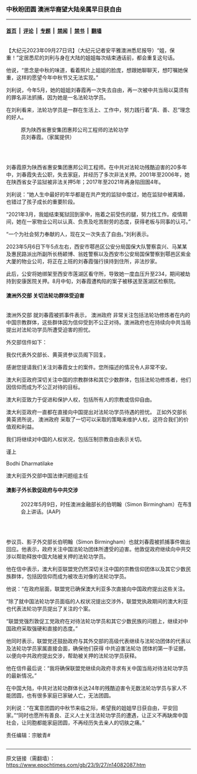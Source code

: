 ### 中秋盼团圆 澳洲华裔望大陆亲属早日获自由

---

#### [首页](../../../..?n14082087) &nbsp;|&nbsp; [评论](../../../../../epoch-comment?n14082087) &nbsp;|&nbsp; [专题](../../../../../epoch-special?n14082087) &nbsp;|&nbsp; [禁闻](../../../../../epoch-news?n14082087) &nbsp;|&nbsp; [禁书](../../../../../books?n14082087) &nbsp;|&nbsp; [翻墙](https://github.com/gfw-breaker/nogfw/blob/master/README.md?n14082087)


<div class="column" id="artbody" itemprop="articleBody">
 <!-- article content begin -->
 <p>
  【大纪元2023年09月27日讯】（大纪元记者安平雅澳洲悉尼报导）“姐，保重！”定居悉尼的刘利与身在大陆的姐姐每次结束通话前，都会重复这句话。
 </p>
 <p>
  他说，“思念是中秋的味道，看着照片上姐姐的脸庞，想跟她聊聊天，想叮嘱她保重，这样的愿望今年中秋节又无法实现。”
 </p>
 <p>
  刘利说，今年5月，她的姐姐刘春霞再一次失去自由，再一次被中共当局以莫须有的罪名非法抓捕，因为她是一名法轮功学员。
 </p>
 <p>
  在刘利看来，法轮功学员是一群在生活上、工作中，努力践行着“真、善、忍”理念的好人。
 </p>
 <figure aria-describedby="caption-attachment-14082155" class="wp-caption aligncenter" id="attachment_14082155" style="width: 300px">
  <ok href=" https://i.epochtimes.com/assets/uploads/2023/09/id14082155-2017-4-16-220100-0-600x871.jpg" rel="noreferrer noopener" target="_blank">
   <img alt="" class="wp-image-14082155" src="https://i.epochtimes.com/assets/uploads/2023/09/id14082155-2017-4-16-220100-0-600x871.jpg"/>
  </ok>
  <br/><figcaption class="wp-caption-text" id="caption-attachment-14082155">
   原为陕西省惠安集团惠邦公司工程师的法轮功学员刘春霞。（家属提供）
  </figcaption><br/>
 </figure><br/>
 <p>
  刘春霞原为陕西省惠安集团惠邦公司工程师。在中共对法轮功残酷迫害的20多年中，刘春霞失去公职，失去家庭，并经历了多次非法关押。2001年至2006年，她在陕西省女子监狱被非法关押5年；2017年至2021年再身陷囹圄4年。
 </p>
 <p>
  刘利说：“她人生中最好的年华都是在共产党的监狱中度过，她在监狱中被离婚，也错过了孩子成长的重要阶段。
 </p>
 <p>
  “2021年3月，我姐结束冤狱回到家中，拖着之前受伤的腿，努力找工作。疫情期间，她在一家物业公司以认真、负责及吃苦耐劳的态度，获得老板与同事的认可。”
 </p>
 <p>
  “一个为社会努力奉献的人，现在又一次失去了自由。”刘利表示。
 </p>
 <p>
  2023年5月6日下午5点左右，西安市鄠邑区公安分局国保大队警察袁兴、马某某及惠民路派出所副所长杨颖博、翁姓警察以及西安市公安局国保警察到鄠邑区紫金大厦的物业公司，将正在上班的刘春霞强行挟持到住所，非法抄家。
 </p>
 <p>
  此后，公安将她绑架至西安市莲湖区看守所，导致她一度血压升至234，期间被劫持到安康医院关押。8月中旬，刘春霞遭构陷的案子被移送至莲湖区检察院。
 </p>
 <h4>
  <strong>
   <ok href="https://www.epochtimes.com/gb/tag/%E6%BE%B3%E6%B4%B2%E5%A4%96%E4%BA%A4%E9%83%A8.html">
    澳洲外交部
   </ok>
   关切法轮功群体受迫害
  </strong>
 </h4>
 <p>
  <img alt="" class="wp-image-14082110 aligncenter" src="https://i.epochtimes.com/assets/uploads/2023/09/id14082110-MC23-004574-signed-response--600x845.jpg"/>
 </p>
 <p>
  <ok href="https://www.epochtimes.com/gb/tag/%E6%BE%B3%E6%B4%B2%E5%A4%96%E4%BA%A4%E9%83%A8.html">
   澳洲外交部
  </ok>
  就刘春霞被抓事件表示，
  <ok href="https://www.epochtimes.com/gb/tag/%E6%BE%B3%E6%B4%B2%E6%94%BF%E5%BA%9C.html">
   澳洲政府
  </ok>
  非常关注包括法轮功修炼者在内的中国宗教群体，这些群体因为信仰受到不公正对待。澳洲政府也在持续向中共当局提出对法轮功学员所遭受迫害的担忧。
 </p>
 <p>
  外交部信件如下：
 </p>
 <p>
  我仅代表外交部长、黄英贤参议员阁下回复。
 </p>
 <p>
  感谢您提请我们关注刘春霞女士的案件。您所描述的情况令人非常不安。
 </p>
 <p>
  澳大利亚政府深切关注中国的宗教群体和其它少数群体，包括法轮功修炼者，他们因信仰而成为不公正对待的目标。
 </p>
 <p>
  澳大利亚致力于促进和保护人权，包括所有人的宗教或信仰自由。
 </p>
 <p>
  澳大利亚政府一直都在直接向中国提出对法轮功学员待遇的担忧。 正如外交部长黄英贤所说，
  <ok href="https://www.epochtimes.com/gb/tag/%E6%BE%B3%E6%B4%B2%E6%94%BF%E5%BA%9C.html">
   澳洲政府
  </ok>
  采取了一切可以采取的策略来维护人权，这符合我们的价值观和利益。
 </p>
 <p>
  我们将继续对中国的人权状况，包括压制宗教自由表示关切。
 </p>
 <p>
  谨上
 </p>
 <p style="text-align: left;">
  Bodhi Dharmatilake
 </p>
 <p style="text-align: left;">
  澳大利亚外交部中国法律问题组主任
 </p>
 <h4 style="text-align: left;">
  澳影子外长敦促政府与中共交涉
 </h4>
 <figure aria-describedby="caption-attachment-14082106" class="wp-caption aligncenter" id="attachment_14082106" style="width: 600px">
  <ok href=" https://i.epochtimes.com/assets/uploads/2023/09/id14082106-20220509001656951959-original-600x400.jpg" rel="noreferrer noopener" target="_blank">
   <img alt="" class="size-large wp-image-14082106" src="https://i.epochtimes.com/assets/uploads/2023/09/id14082106-20220509001656951959-original-600x400.jpg"/>
  </ok>
  <br/><figcaption class="wp-caption-text" id="caption-attachment-14082106">
   2022年5月9日，时任澳洲金融部长的伯明翰（Simon Birmingham）在布里斯本举行的新闻发布会上讲话。(AAP)
  </figcaption><br/>
 </figure><br/>
 <p>
  参议员、影子外交部长伯明翰（Simon Birmingham）也就刘春霞被抓捕事件做出回应。他表示，政府关注中国法轮功团体所遭受的迫害。他敦促政府继续向中共交涉以帮助释放中国大陆被关押的法轮功学员。
 </p>
 <p>
  他在信中表示，澳大利亚联盟党仍然深切关注中国的宗教信仰团体以及其它少数民族群体，包括因信仰而成为被攻击对像的法轮功学员。
 </p>
 <p>
  他说：“在政府层面，联盟党已确保澳大利亚多次直接向中国政府提出这些关注。
 </p>
 <p>
  “除了就中国法轮功学员面临的人权状况提出交涉外，联盟党执政期间的澳大利亚也代表法轮功学员提出了关注的个案。
 </p>
 <p>
  “联盟党强烈敦促工党政府在对待法轮功学员和其它少数民族的问题上，继续对中国政府采取强硬和直接的态度。”
 </p>
 <p>
  他同时表示，联盟党还鼓励政府与其外交部的高级代表继续与法轮功团体的代表以及法轮功学员家属直接会面，确保他们获得
  <ok href="https://www.epochtimes.com/gb/tag/%E4%B8%AD%E5%85%B1%E8%BF%AB%E5%AE%B3%E6%B3%95%E8%BD%AE%E5%8A%9F.html">
   中共迫害法轮功
  </ok>
  团体的第一手证据，以便向中共政府提出交涉，帮助被关押的法轮功学员获释。
 </p>
 <p>
  他在信件最后说：“我将确保联盟党继续向政府寻求有关中国当局对待法轮功学员的最新情况。”
 </p>
 <p>
  在中国大陆，中共对法轮功群体长达24年的残酷迫害令无数法轮功学员与家人不能团圆，也有很多家庭已家破人亡，无法团圆。
 </p>
 <p>
  刘利说：“在寓意团圆的中秋节来临之际，希望我的姐姐早日获自由，平安回家。”“同时也愿所有善良、正义人士关注法轮功学员的遭遇，让正义不再缺席中国社会，让同胞都能家庭团圆，不再经历失去亲人的切肤之痛。”
 </p>
 <p>
  责任编辑：宗敏青#
 </p>
 <!-- article content end -->
</div>


---

原文链接（需翻墙）：https://www.epochtimes.com/gb/23/9/27/n14082087.htm